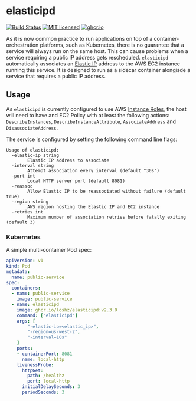 # elasticipd
[![Build Status](https://github.com/loshz/elasticipd/workflows/ci/badge.svg)](https://github.com/loshz/elasticipd/actions) [![MIT licensed](https://img.shields.io/badge/license-MIT-blue.svg)](LICENSE) [![ghcr.io](https://img.shields.io/badge/container-ghcr.io-red)](https://github.com/users/loshz/packages/container/package/elasticipd)

As it is now common practice to run applications on top of a container-orchestration platforms, such as Kubernetes, there is no guarantee that a service will always run on the same host. This can cause problems when a service requiring a public IP address gets rescheduled.
`elasticipd` automatically associates an [Elastic IP](https://docs.aws.amazon.com/AWSEC2/latest/UserGuide/elastic-ip-addresses-eip.html) address to the AWS EC2 instance running this service. It is designed to run as a sidecar container alongisde a service that requires a public IP address.

## Usage
As `elasticipd` is currently configured to use AWS [Instance Roles](https://docs.aws.amazon.com/AWSEC2/latest/UserGuide/iam-roles-for-amazon-ec2.html), the host will need to have and EC2 Policy with at least the following actions: `DescribeInstances`, `DescribeInstanceAttribute`, `AssociateAddress` and `DisassociateAddress`.

The service is configured by setting the following command line flags:
```
Usage of elasticipd:
  -elastic-ip string
        Elastic IP address to associate
  -interval string
        Attempt association every interval (default "30s")
  -port int
        Local HTTP server port (default 8081)
  -reassoc
        Allow Elastic IP to be reassociated without failure (default true)
  -region string
        AWS region hosting the Elastic IP and EC2 instance
  -retries int
        Maximum number of association retries before fatally exiting (default 3)
```

### Kubernetes
A simple multi-container Pod spec:
```yaml
apiVersion: v1
kind: Pod
metadata:
  name: public-service
spec:
  containers:
  - name: public-service
    image: public-service
  - name: elasticipd
    image: ghcr.io/loshz/elasticipd:v2.3.0
    command: ["elasticipd"]
    args: [
        "-elastic-ip=<elastic_ip>",
        "-region=us-west-2",
        "-interval=10s"
    ]
    ports:
    - containerPort: 8081
      name: local-http
    livenessProbe:
      httpGet:
        path: /healthz
        port: local-http
      initialDelaySeconds: 3
      periodSeconds: 3
```
